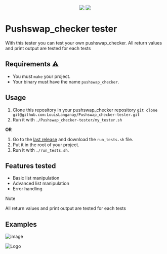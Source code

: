 <p align="center">
    <img src="https://img.shields.io/badge/Test%20Count-50+-blue"/>
    <img src="https://img.shields.io/github/stars/LouisLanganay/Pushswap_checker-tester.svg?style=social&label=Star&maxAge=2592000"/>
</p>

# Pushswap_checker tester
With this tester you can test your own pushswap_checker.
All return values and print output are tested for each tests

## Requirements ⚠️
- You must `make` your project.
- Your binary must have the name `pushswap_checker`.

## Usage
1. Clone this repository in your pushswap_checker repository `git clone git@github.com:LouisLanganay/Pushswap_checker-tester.git`
2. Run it with `./Pushswap_checker-tester/my_tester.sh`

**OR**

1. Go to the [last release](https://github.com/LouisLanganay/Pushswap_checker-tester/releases/latest) and download the `run_tests.sh` file.
2. Put it in the root of your project.
3. Run it with `./run_tests.sh`.

## Features tested
- Basic list manipulation
- Advanced list manipulation
- Error handling
  
> [!NOTE]
> All return values and print output are tested for each tests

## Examples
![image](https://github.com/LouisLanganay/Pushswap_checker-tester/assets/114762819/5c12c2de-6a3f-40fa-8be0-ccd885eb2555)


![Logo](https://newsroom.ionis-group.com/wp-content/uploads/2023/09/EPI-LOGO-2023-QUADRI.png)
